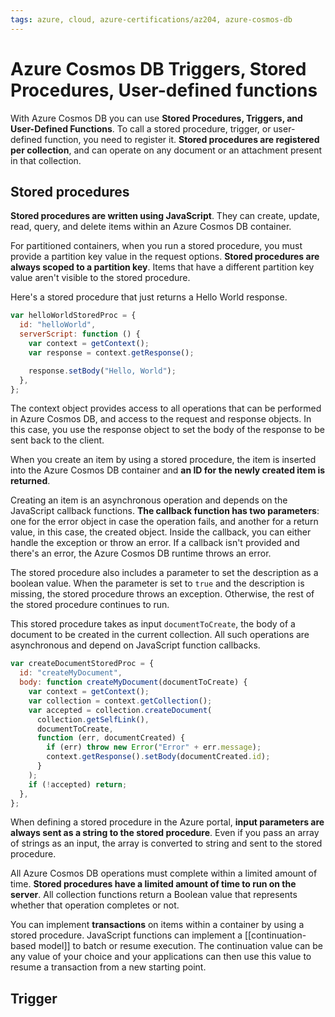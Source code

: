 ```yaml
---
tags: azure, cloud, azure-certifications/az204, azure-cosmos-db
---
```


# Azure Cosmos DB Triggers, Stored Procedures, User-defined functions

With Azure Cosmos DB you can use **Stored Procedures, Triggers, and User-Defined Functions**. To call a stored procedure, trigger, or user-defined function, you need to register it. **Stored procedures are registered per collection**, and can operate on any document or an attachment present in that collection.

## Stored procedures

**Stored procedures are written using JavaScript**. They can create, update, read, query, and delete items within an Azure Cosmos DB container.

For partitioned containers, when you run a stored procedure, you must provide a partition key value in the request options. **Stored procedures are always scoped to a partition key**. Items that have a different partition key value aren't visible to the stored procedure.

Here's a stored procedure that just returns a Hello World response.

```js
var helloWorldStoredProc = {
  id: "helloWorld",
  serverScript: function () {
    var context = getContext();
    var response = context.getResponse();

    response.setBody("Hello, World");
  },
};
```

The context object provides access to all operations that can be performed in Azure Cosmos DB, and access to the request and response objects. In this case, you use the response object to set the body of the response to be sent back to the client.

When you create an item by using a stored procedure, the item is inserted into the Azure Cosmos DB container and **an ID for the newly created item is returned**.

Creating an item is an asynchronous operation and depends on the JavaScript callback functions. **The callback function has two parameters**: one for the error object in case the operation fails, and another for a return value, in this case, the created object. Inside the callback, you can either handle the exception or throw an error. If a callback isn't provided and there's an error, the Azure Cosmos DB runtime throws an error.

The stored procedure also includes a parameter to set the description as a boolean value. When the parameter is set to `true` and the description is missing, the stored procedure throws an exception. Otherwise, the rest of the stored procedure continues to run.

This stored procedure takes as input `documentToCreate`, the body of a document to be created in the current collection. All such operations are asynchronous and depend on JavaScript function callbacks.

```js
var createDocumentStoredProc = {
  id: "createMyDocument",
  body: function createMyDocument(documentToCreate) {
    var context = getContext();
    var collection = context.getCollection();
    var accepted = collection.createDocument(
      collection.getSelfLink(),
      documentToCreate,
      function (err, documentCreated) {
        if (err) throw new Error("Error" + err.message);
        context.getResponse().setBody(documentCreated.id);
      }
    );
    if (!accepted) return;
  },
};
```

When defining a stored procedure in the Azure portal, **input parameters are always sent as a string to the stored procedure**. Even if you pass an array of strings as an input, the array is converted to string and sent to the stored procedure.

All Azure Cosmos DB operations must complete within a limited amount of time. **Stored procedures have a limited amount of time to run on the server**. All collection functions return a Boolean value that represents whether that operation completes or not.

You can implement **transactions** on items within a container by using a stored procedure. JavaScript functions can implement a [[continuation-based model]] to batch or resume execution. The continuation value can be any value of your choice and your applications can then use this value to resume a transaction from a new starting point.

## Trigger
